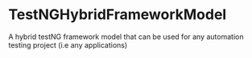 # TestNGHybridFrameworkModel
A hybrid testNG framework model that can be used for any automation testing project (i.e any applications)
